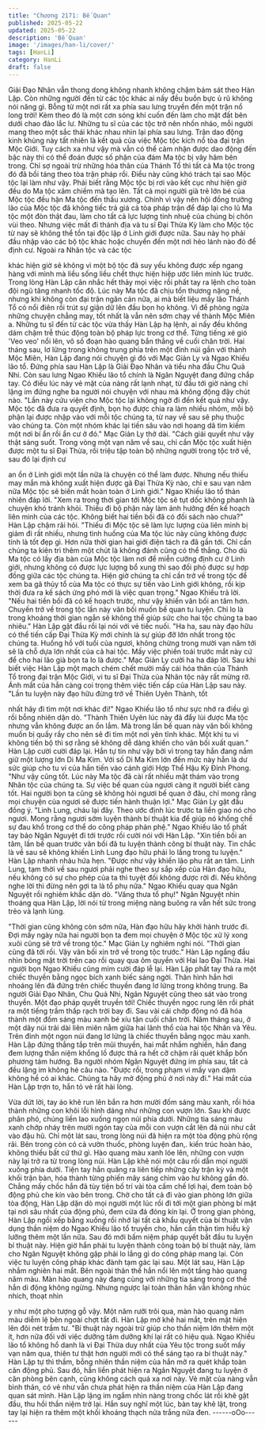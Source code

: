 ```yaml
---
title: "Chương 2171: Bế Quan"
published: 2025-05-22
updated: 2025-05-22
description: 'Bế Quan'
image: '/images/han-li/cover/'
tags: [HanLi]
category: HanLi
draft: false
---
```


Giải Đạo Nhân vẫn thong dong không nhanh không chậm bám sát
theo Hàn Lập. Còn những người đến từ các tộc khác ai nấy đều
buồn bực ủ rũ không nói năng gì.
Bỗng từ một nơi rất xa phía sau lưng truyền đến một trận nổ long
trời! Kèm theo đó là một cơn sóng khí cuốn đến làm cho mặt đất
bên dưới chao đảo lắc lư.
Những tu sĩ của các tộc trở nên nhốn nháo, mỗi người mang theo
một sắc thái khác nhau nhìn lại phía sau lưng.
Trận dao động kinh khủng này tất nhiên là kết quả của việc Mộc
tộc kích nổ tòa đại trận Mộc Giới. Tuy cách xa như vậy mà vẫn có
thể cảm nhận được dao động đến bậc này thì có thể đoán được
số phận của đám Ma tộc bị vây hãm bên trong.
Chỉ sợ ngoài trừ những hóa thân của Thánh Tổ thì tất cả Ma tộc
trong đó đã bồi táng theo tòa trận pháp rồi.
Điều này cũng khó trách tại sao Mộc tộc lại làm như vậy.
Phải biết rằng Mộc tộc bị rơi vào kết cục như hiện giờ đều do Ma
tộc xâm chiếm mà tạo lên. Tất cả mọi người già trẻ lớn bé của
Mộc tộc đều hận Ma tộc đến thấu xương.
Chính vì vậy nên hội đồng trưởng lão của Mộc tộc đã không tiếc
trả giá cả tòa pháp trận để đáp lại cho lũ Ma tộc một đòn thật đau,
làm cho tất cả lực lượng tinh nhuệ của chúng bị chôn vùi theo.
Nhưng việc mất đi thánh địa và tu sĩ Đại Thừa Kỳ làm cho Mộc
tộc từ nay sẽ không thể tồn tại độc lập ở Linh giới được nữa. Sau
này họ phải đầu nhập vào các bộ tộc khác hoặc chuyển đến một
nơi hẻo lánh nào đó để định cư. Ngoài ra Nhân tộc và các tộc

khác hiện giờ sẽ không vì một bộ tộc đã suy yếu không được xếp
ngang hàng với mình mà liều sống liều chết thực hiện hiệp ước
liên minh lúc trước.
Trong lòng Hàn Lập cân nhắc hết thảy mọi việc rồi phất tay ra
lệnh cho toàn đội ngũ tăng nhanh tốc độ.
Lúc này Ma tộc đã chịu tổn thương nặng nề, nhưng khi không còn
đại trận ngăn cản nữa, ai mà biết liệu mấy lão Thánh Tổ có nổi
điên rồi trút sự giận dữ lên đầu bọn họ không. Vì để phòng ngừa
những chuyện chẳng may, tốt nhất là vẫn nên sớm chạy về thành
Mộc Miên a.
Những tu sĩ đến từ các tộc vừa thấy Hàn Lập hạ lệnh, ai nấy đều
không dám chậm trễ thúc động toàn bộ pháp lực trong cơ thể.
Từng tiếng xé gió 'Veo veo' nổi lên, vô số đoạn hào quang bắn
thẳng về cuối chân trời.
Hai tháng sau, lơ lửng trong không trung phía trên một đỉnh núi
gần với thành Mộc Miên, Hàn Lập đang nói chuyện gì đó với Mạc
Giản Ly và Ngao Khiếu lão tổ.
Đứng phía sau Hàn Lập là Giải Đạo Nhân và tiểu nha đầu Chu
Quả Nhi.
Còn sau lưng Ngao Khiếu lão tổ chính là Ngân Nguyệt đang đứng
chắp tay. Có điều lúc này vẻ mặt của nàng rất lạnh nhạt, từ đầu
tới giờ nàng chỉ lặng im đứng nghe ba người nói chuyện với nhau
mà không động đậy chút nào.
"Lần này cứu viện cho Mộc tộc lại không ngờ đi đến kết quả như
vậy. Mộc tộc đã đưa ra quyết định, bọn họ được chia ra làm nhiều
nhóm, mỗi bộ phận lại được nhập vào với mỗi tộc chúng ta, từ nay
về sau sẽ phụ thuộc vào chúng ta. Còn một nhóm khác lại tiến
sâu vào nơi hoang dã tìm kiếm một nơi bí ẩn rồi ẩn cư ở đó." Mạc
Giản Ly thở dài.
"Cách giải quyết như vậy thật sáng suốt. Trong vòng một vạn năm
về sau, chỉ cần Mộc tộc xuất hiện được một tu sĩ Đại Thừa, rồi
triệu tập toàn bộ những người trong tộc trở về, sau đó lại định cư

an ổn ở Linh giới một lần nữa là chuyện có thể làm được. Nhưng
nếu thiếu may mắn mà không xuất hiện được gã Đại Thừa Kỳ
nào, chỉ e sau vạn năm nữa Mộc tộc sẽ biến mất hoàn toàn ở Linh
giới." Ngao Khiếu lão tổ thản nhiên đáp lời.
"Xem ra trong thời gian tới Mộc tộc sẽ tụt dốc không phanh là
chuyện khó tránh khỏi. Thiếu đi bộ phận này làm ảnh hưởng đến
kế hoạch liên minh của các tộc. Không biết hai tiền bối đã có đối
sách nào chưa?" Hàn Lập chậm rãi hỏi.
"Thiếu đi Mộc tộc sẽ làm lực lượng của liên minh bị giảm đi rất
nhiều, nhưng tình huống của Ma tộc lúc này cũng không được
tính là tốt đẹp gì. Hơn nữa thời gian hai giới điện tách ra đã gần
tới. Chỉ cần chúng ta kiên trì thêm một chút là không đánh cũng
có thể thắng. Cho dù Ma tộc có lấy địa bàn của Mộc tộc làm nơi
để miễn cưỡng định cư ở Linh giới, nhưng không có được lực
lượng bổ xung thì sao đối phó được sự hợp đồng giữa các tộc
chúng ta. Hiện giờ chúng ta chỉ cần trở về trong tộc để xem ba gã
thủy tổ của Ma tộc có thực sự tiến vào Linh giới không, rồi kịp thời
đưa ra kế sách ứng phó mới là việc quan trọng." Ngao Khiếu trả
lời.
"Nếu hai tiền bối đã có kế hoạch trước, như vậy khiến vãn bối an
tâm hơn. Chuyến trở về trong tộc lần này vãn bối muốn bế quan
tu luyện. Chỉ lo là trong khoảng thời gian ngắn sẽ không thể giúp
sức cho hai tộc chúng ta bao nhiêu." Hàn Lập gật đầu rồi lại nói
với vẻ tiếc nuối.
"Ha ha, sau này đạo hữu có thể tiến cấp Đại Thừa Kỳ mới chính
là sự giúp đỡ lớn nhất trong tộc chúng ta. Huống hồ với tuổi của
ngươi, không chừng trong mười vạn năm tới sẽ là chỗ dựa lớn
nhất của cả hai tộc. Mấy việc phiền toái trước mắt này cứ để cho
hai lão già bọn ta lo là được." Mạc Giản Ly cười ha ha đáp lời.
Sau khi biết việc Hàn Lập một mạch chém chết mười mấy cái hóa
thân của Thánh Tổ trong đại trận Mộc Giới, vi tu sĩ Đại Thừa của
Nhân tộc này rất mừng rỡ. Ánh mắt của hắn càng coi trọng thêm
việc tiến cấp của Hàn Lập sau này.
"Lần tu luyện này đạo hữu đừng trở về Thiên Uyên Thành, tốt

nhất hãy đi tìm một nơi khác đi!" Ngao Khiếu lão tổ như sực nhớ
ra điều gì rồi bỗng nhiên dặn dò.
"Thành Thiên Uyên lúc này đã đẩy lùi được Ma tộc nhưng vẫn
không được an ổn lắm. Mà trong lần bế quan này vãn bối không
muốn bị quấy rầy cho nên sẽ đi tìm một nơi yên tĩnh khác. Một khi
tu vi không tiến bộ thì sợ rằng sẽ không dễ dàng khiến cho vãn
bối xuất quan." Hàn Lập cười cười đáp lại.
Hắn tự tin như vậy bởi vì trong tay hắn đang nắm giữ một lượng
lớn Di Ma Kim. Với số Di Ma Kim lớn đến mức này hẳn là dư sức
giúp cho tu vi của hắn tiến vào cảnh giới Hợp Thể Hậu Kỳ Đỉnh
Phong.
"Như vậy cũng tốt. Lúc này Ma tộc đã cài rất nhiều mật thám vào
trong Nhân tộc của chúng ta. Sự việc bế quan của ngươi càng ít
người biết càng tốt. Hai người bọn ta cũng sẽ không hỏi ngươi bế
quan ở đâu, chỉ mong rằng mọi chuyện của ngươi sẽ được tiến
hành thuận lợi." Mạc Giản Ly gật đầu đồng ý.
"Linh Lung, cháu lại đây. Theo ước định lúc trước ta liền giao nó
cho ngươi. Mong rằng ngươi sớm luyện thành bí thuật kia để giúp
nó khống chế sự đau khổ trong cơ thể do công pháp phản phệ."
Ngao Khiếu lão tổ phất tay bảo Ngân Nguyệt đi tới trước rồi cười
nói với Hàn Lập.
"Xin tiền bối an tâm, lần bế quan trước vãn bối đã tu luyện thành
công bí thuật này. Tin chắc là về sau sẽ không khiến Linh Lung
đạo hữu phải lo lắng trong tu luyện." Hàn Lập nhanh nhảu hứa
hẹn.
"Được như vậy khiến lão phu rất an tâm. Linh Lung, tạm thời về
sau ngươi phải nghe theo sự sắp xếp của Hàn đạo hữu, nếu
không có sự cho phép của ta thì tuyệt đối không được rời đi. Nếu
không nghe lời thì đừng nên gợi ta là tổ phụ nữa." Ngao Khiếu
quay qua Ngân Nguyệt rồi nghiêm khắc dặn dò.
"Vâng thưa tổ phụ!" Ngân Nguyệt nhìn thoáng qua Hàn Lập, lời
nói từ trong miệng nàng buông ra vẫn hết sức trong trẻo và lạnh
lùng.

"Thời gian cũng không còn sớm nữa, Hàn đạo hữu hãy khởi hành
trước đi. Đợi mấy ngày nữa hai người bọn ta đem mọi chuyện ở
Mộc tộc xử lý xong xuôi cũng sẽ trở về trong tộc." Mạc Giản Ly
nghiêm nghi nói.
"Thời gian cũng đã tới rồi. Vậy vãn bối xin trở về trong tộc trước."
Hàn Lập ngẩng đầu nhìn bóng mặt trời trên cao rồi quay qua ôm
quyền với Hai lao Đại Thừa.
Hai người bọn Ngao Khiếu cũng mỉm cười đáp lễ lại.
Hàn Lập phất tay thả ra một chiếc thuyền bằng ngọc bích xanh
biếc sáng ngời. Thân hình hắn hơi nhoáng lên đã đứng trên chiếc
thuyền đang lơ lửng trong không trung.
Ba người Giải Đạo Nhân, Chu Quả Nhi, Ngân Nguyệt cũng theo
sát vào trong thuyền.
Một đạo pháp quyết truyền tới!
Chiếc thuyền ngọc rung lên rồi phát ra một tiếng trầm thấp rạch
trời bay đi. Sau vài cái chớp động nó đã hóa thành một đốm sáng
màu xanh bé xíu tận cuối chân trời.
Năm tháng sau, ở một dãy núi trải dài liên miên nằm giữa hai lãnh
thổ của hai tộc Nhân và Yêu. Trên đỉnh một ngọn núi đang lơ lửng
là chiếc thuyền bằng ngọc màu xanh.
Hàn Lập đứng thẳng tắp trên mũi thuyền, hai mắt nhắm nghiền,
hắn đang đem lượng thần niệm khổng lồ được thả ra hết cỡ chậm
rãi quét khắp bốn phương tám hướng.
Ba người nhóm Ngân Nguyệt đứng im phía sau, tất cả đều lặng
im không hé câu nào.
"Được rồi, trong phạm vi mấy vạn dặm không hề có ai khác.
Chúng ta hãy mở động phủ ở nơi này đi." Hai mắt của Hàn Lập
trợn to, hắn tỏ vẻ rất hài lòng.

Vừa dứt lời, tay áo khẽ run lên bắn ra hơn mười đốm sáng màu
xanh, rồi hóa thành những con khôi lỗi hình dáng như những con
vượn lớn. Sau khi được phân phó, chúng liền lao xuống ngọn núi
phía dưới.
Những tia sáng màu xanh chớp nháy trên mười ngón tay của mỗi
con vượn cắt lên đá núi như cắt vào đậu hũ. Chỉ một lát sau,
trong lòng núi đã hiện ra một tòa động phủ rộng rãi. Bên trong còn
có cả vườn thuốc, phòng luyện đan,. kiến trúc hoàn hảo, không
thiếu bất cứ thứ gì.
Hào quang màu xanh lóe lên, những con vượn này lại trở ra từ
trong lòng núi.
Hàn Lập khẽ nói một câu rồi dẫn mọi người xuống phía dưới. Tiện
tay hắn quăng ra liên tiếp những cây trận kỳ và một khối trận bàn,
hóa thành từng phiến mây sáng chìm vào hư không gần đó.
Chẳng mấy chốc hắn đã tùy tiện bố trí vài tòa cấm chế lợi hại,
đem toàn bộ động phủ che kín vào bên trong.
Chờ cho tất cả đi vào gian phòng lớn giữa tòa động, Hàn Lập dặn
dò mọi người một lúc rồi đi tới một gian phòng bí mật tại nơi sâu
nhất của động phủ, đem cửa đá đóng kín lại.
Ở trong gian phòng, Hàn Lập ngồi xếp bằng xuống rồi nhớ lại tất
cả khẩu quyết của bí thuật vận dụng thần niệm do Ngao Khiếu lão
tổ truyền cho, hắn cẩn thận tìm hiểu kỹ lưỡng thêm một lần nữa.
Sau đó mới bấm niệm pháp quyết bắt đầu tu luyện bí thuật này.
Hiện giờ hắn phải tu luyện thành công toàn bộ bí thuật này, làm
cho Ngân Nguyệt không gặp phải lo lắng gì do công pháp mang
lại. Còn việc tu luyện công pháp khác đành tạm gác lại sau.
Một lát sau, Hàn Lập nhắm nghiên hai mắt. Bên ngoài thân thể
hắn nổi lên một tầng hào quang năm màu. Màn hào quang này
đang cùng với những tia sáng trong cơ thể hắn di động không
ngừng.
Nhưng ngược lại toàn thân hắn vẫn không nhúc nhích, thoạt nhìn

y như một pho tượng gỗ vậy.
Một năm rưỡi trôi qua, màn hào quang năm màu diễm lệ bên
ngoài chợt tắt đi. Hàn Lập mở khẽ hai mắt, trên mặt hiện lên đôi
nét trầm tư.
"Bí thuật này ngoài trừ giúp cho thần niệm lớn thêm một ít, hơn
nữa đối với việc dưỡng tâm dưỡng khí lại rất có hiệu quả. Ngao
Khiếu lão tổ không hổ danh là vi Đại Thừa duy nhất của Yêu tộc
trong suốt mấy vạn năm qua, thiên tư thật hơn người mới có thể
sáng tạo ra bí thuật này."
Hàn Lập tự thì thầm, bỗng nhiên thần niệm của hắn mở ra quét
khắp toàn căn động phủ.
Sau đó, hắn liền phát hiện ra Ngân Nguyệt đang tu luyện ở căn
phòng bên cạnh, cũng không cách quá xa nơi này.
Vẻ mặt của nàng vẫn bình thản, có vẻ như vẫn chưa phát hiện ra
thần niệm của Hàn Lập đang quan sát mình.
Hàn Lập lặng im ngắm nhìn nàng trong chốc lát rồi khẽ gật đầu,
thu hồi thần niệm trở lại.
Hắn suy nghĩ một lúc, bàn tay khẽ lật, trong tay lại hiện ra thêm
một khối khoáng thạch nửa trắng nửa đen.
------oOo------
